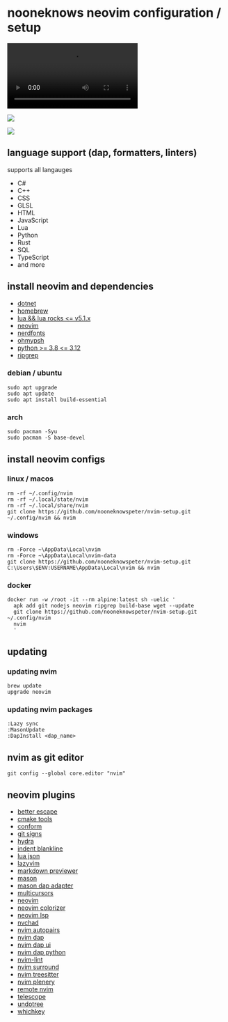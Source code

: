 # nooneknows neovim configuration / setup

![](https/i.imgur.com/X1Di0VJ.mp4)

![](https://github.com/nooneknowspeter/nvim-setup/blob/main/public/screenshot%20(1).png)

![](https://github.com/nooneknowspeter/nvim-setup/blob/main/public/screenshot%20(2).png)

## language support (dap, formatters, linters)

supports all langauges

- C#
- C++
- CSS
- GLSL
- HTML
- JavaScript
- Lua
- Python
- Rust
- SQL
- TypeScript
- and more

## install neovim and dependencies

- [dotnet](https://dotnet.microsoft.com/en-us/)
- [homebrew](https://brew.sh/)
- [lua && lua rocks <= v5.1.x](https://lua.org/)
- [neovim](https://github.com/neovim/neovim/blob/master/INSTALL.md#install-from-package/)
- [nerdfonts](https://www.nerdfonts.com/)
- [ohmypsh](https://github.com/jandedobbeleer/oh-my-posh)
- [python >= 3.8 <= 3.12](https://www.python.org/)
- [ripgrep](https://github.com/BurntSushi/ripgrep)

### debian / ubuntu

```
sudo apt upgrade
sudo apt update
sudo apt install build-essential
```

### arch

```
sudo pacman -Syu
sudo pacman -S base-devel
```

## install neovim configs

### linux / macos

```
rm -rf ~/.config/nvim
rm -rf ~/.local/state/nvim
rm -rf ~/.local/share/nvim
git clone https://github.com/nooneknowspeter/nvim-setup.git ~/.config/nvim && nvim
```

### windows

```
rm -Force ~\AppData\Local\nvim
rm -Force ~\AppData\Local\nvim-data
git clone https://github.com/nooneknowspeter/nvim-setup.git C:\Users\$ENV:USERNAME\AppData\Local\nvim && nvim

```

### docker

```
docker run -w /root -it --rm alpine:latest sh -uelic '
  apk add git nodejs neovim ripgrep build-base wget --update
  git clone https://github.com/nooneknowspeter/nvim-setup.git ~/.config/nvim
  nvim
  '
```

## updating

### updating nvim

```
brew update
upgrade neovim
```

### updating nvim packages

```
:Lazy sync
:MasonUpdate
:DapInstall <dap_name>
```

## nvim as git editor

```
git config --global core.editor "nvim"
```

## neovim plugins

- [better escape](https://github.com/max397574/better-escape.nvim)
- [cmake tools](https://github.com/Civitasv/cmake-tools.nvim)
- [conform](https://github.com/stevearc/conform.nvim)
- [git signs](https://github.com/lewis6991/gitsigns.nvim)
- [hydra](https://github.com/anuvyklack/hydra.nvim)
- [indent blankline](https://github.com/lukas-reineke/indent-blankline.nvim)
- [lua json](https://github.com/Joakker/lua-json5)
- [lazyvim](https://github.com/LazyVim/LazyVim)
- [markdown previewer](https://github.com/iamcco/markdown-preview.nvim)
- [mason](https://github.com/williamboman/mason.nvim)
- [mason dap adapter](https://github.com/jay-babu/mason-nvim-dap.nvim)
- [multicursors](https://github.com/smoka7/multicursors.nvim)
- [neovim](https://github.com/neovim/neovim)
- [neovim colorizer](https://github.com/NvChad/nvim-colorizer.lua)
- [neovim lsp](https://github.com/neovim/nvim-lspconfig)
- [nvchad](https://github.com/NvChad/NvChad)
- [nvim autopairs](https://github.com/windwp/nvim-autopairs)
- [nvim dap](https://github.com/mfussenegger/nvim-dap)
- [nvim dap ui](https://github.com/rcarriga/nvim-dap-ui)
- [nvim dap python](https://github.com/mfussenegger/nvim-dap-python)
- [nvim-lint](https://github.com/mfussenegger/nvim-lint)
- [nvim surround](https://github.com/kylechui/nvim-surround)
- [nvim treesitter](https://github.com/nvim-treesitter/nvim-treesitter)
- [nvim plenery](https://github.com/nvim-lua/plenary.nvim)
- [remote nvim](https://github.com/amitds1997/remote-nvim.nvim)
- [telescope](https://github.com/nvim-telescope/telescope.nvim)
- [undotree](https://github.com/mbbill/undotree)
- [whichkey](https://github.com/folke/which-key.nvim)
